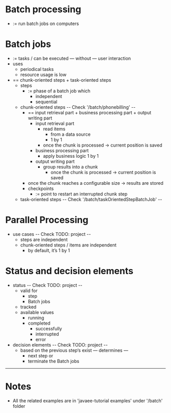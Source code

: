# Batch processing
* := run batch jobs on computers

# Batch jobs
* := tasks / can be executed — without — user interaction
* uses
  * periodical tasks
  * resource usage is low
* == chunk-oriented steps + task-oriented steps
  * steps
    * := phase of a batch job which
      * independent
      * sequential
  * chunk-oriented steps             -- Check '/batch/phonebilling'  -- 
    * == input retrieval part + business processing part + output writing part
      * input retrieval part
        * read items
          * from a data source
          * 1 by 1 
        * once the chunk is processed → current position is saved
      * business processing part
        * apply business logic 1 by 1 
      * output writing part
        * group results into a chunk
          * once the chunk is processed → current position is saved 
    * once the chunk reaches a configurable size → results are stored 
    * checkpoints
      * := point to restart an interrupted chunk step 
  * task-oriented steps             -- Check '/batch/taskOrientedStepBatchJob'  --

# Parallel Processing
* use cases                 -- Check TODO: project --
  * steps are independent
  * chunk-oriented steps / items are independent
    * by default, it’s 1 by 1

# Status and decision elements
* status                    -- Check TODO: project --
  * valid for
    * step
    * Batch jobs
  * tracked
  * available values
    * running
    * completed
      * successfully
      * interrupted
      * error
* decision elements         -- Check TODO: project --
  * based on the previous step‘s exist — determines —
    * next step or
    * terminate the Batch jobs
              
---

# Notes
* All the related examples are in 'javaee-tutorial examples' under '/batch' folder